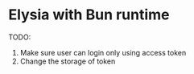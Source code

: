 # Elysia with Bun runtime

TODO:
1. Make sure user can login only using access token
2. Change the storage of token